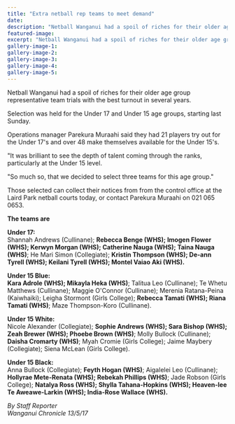 ```yaml
---
title: "Extra netball rep teams to meet demand"
date: 
description: "Netball Wanganui had a spoil of riches for their older age group representative team trials with the best turnout in several years..."
featured-image: 
excerpt: "Netball Wanganui had a spoil of riches for their older age group representative team trials with the best turnout in several years."
gallery-image-1: 
gallery-image-2: 
gallery-image-3: 
gallery-image-4: 
gallery-image-5: 
---
```


<p>Netball Wanganui had a spoil of riches for their older age group representative team trials with the best turnout in several years.</p>
<p>Selection was held for the Under 17 and Under 15 age groups, starting last Sunday.</p>
<p>Operations manager Parekura Muraahi said they had 21 players try out for the Under 17's and over 48 make themselves available for the Under 15's.</p>
<p>"It was brilliant to see the depth of talent coming through the ranks, particularly at the Under 15 level.</p>
<p>"So much so, that we decided to select three teams for this age group."</p>
<p>Those selected can collect their notices from from the control office at the Laird Park netball courts today, or contact Parekura Muraahi on 021 065 0653.</p>
<p><strong>The teams are</strong></p>
<p><strong>Under 17:</strong> <br />Shannah Andrews (Cullinane); <strong>Rebecca Benge (WHS); Imogen Flower (WHS); Kerwyn Morgan (WHS); Catherine Nauga (WHS); Taina Nauga (WHS)</strong>; He Mari Simon (Collegiate); <strong>Kristin Thompson (WHS); De-ann Tyrell (WHS); Keilani Tyrell (WHS); Montel Vaiao Aki (WHS).</strong></p>
<p><strong>Under 15 Blue:</strong> <br /><strong>Kara Adrole (WHS); Mikayla Heka (WHS)</strong>; Talitua Leo (Cullinane); Te Whetu Matthews (Cullinane); Maggie O'Connor (Cullinane); Merenia Ratana-Peina (Kaiwhaiki); Leigha Stormont (Girls College); <strong>Rebecca Tamati (WHS); Riana Tamati (WHS)</strong>; Maze Thompson-Koro (Cullinane).</p>
<p><strong>Under 15 White:</strong> <br />Nicole Alexander (Collegiate); <strong>Sophie Andrews (WHS); Sara Bishop (WHS); Zeah Brewer (WHS); Phoebe Brown (WHS)</strong>; Molly Bullock (Cullinane); <strong>Daisha Cromarty (WHS)</strong>; Myah Cromie (Girls College); Jaime Maybery (Collegiate); Siena McLean (Girls College).</p>
<p><strong>Under 15 Black:</strong> <br />Anna Bullock (Collegiate); <strong>Feyth Hogan (WHS)</strong>; Aigalelei Leo (Cullinane); <strong>Hollyrae Mete-Renata (WHS); Rebekah Phillips (WHS)</strong>; Jade Robson (Girls College); <strong>Natalya Ross (WHS); Shylla Tahana-Hopkins (WHS); Heaven-lee Te Aweawe-Larkin (WHS); India-Rose Wallace (WHS).</strong></p>
<p class="clear syndicator"><em>By Staff Reporter</em><br /><em>Wanganui Chronicle 13/5/17</em></p>

